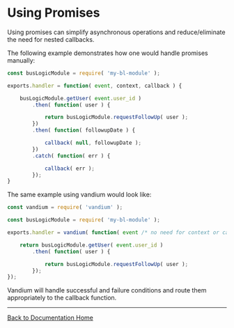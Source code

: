 # Using Promises

Using promises can simplify asynchronous operations and reduce/eliminate the need for nested callbacks.

The following example demonstrates how one would handle promises manually:

```js
const busLogicModule = require( 'my-bl-module' );

exports.handler = function( event, context, callback ) {

	busLogicModule.getUser( event.user_id )
		.then( function( user ) {

			return busLogicModule.requestFollowUp( user );
		})
		.then( function( followupDate ) {

			callback( null, followupDate );
		})
		.catch( function( err ) {

			callback( err );
		});
}
```

The same example using vandium would look like:

```js
const vandium = require( 'vandium' );

const busLogicModule = require( 'my-bl-module' );

exports.handler = vandium( function( event /* no need for context or callback */ ) {

	return busLogicModule.getUser( event.user_id )
		.then( function( user ) {

			return busLogicModule.requestFollowUp( user );
		});
});
```

Vandium will handle successful and failure conditions and route them appropriately to the callback function.

---
[Back to Documentation Home](README.md)
